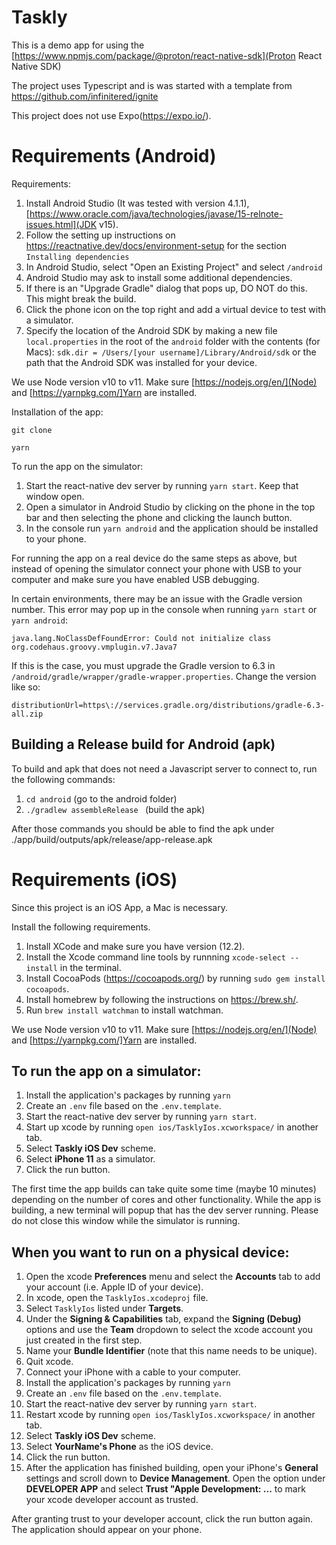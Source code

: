 # Taskly

This is a demo app for using the [https://www.npmjs.com/package/@proton/react-native-sdk](Proton React Native SDK)

The project uses Typescript and is was started with a template from https://github.com/infinitered/ignite

This project does not use Expo(https://expo.io/).

# Requirements (Android)

Requirements:

1. Install Android Studio (It was tested with version 4.1.1), [https://www.oracle.com/java/technologies/javase/15-relnote-issues.html](JDK v15).
2. Follow the setting up instructions on https://reactnative.dev/docs/environment-setup for the section `Installing dependencies`
3. In Android Studio, select "Open an Existing Project" and select `/android`
4. Android Studio may ask to install some additional dependencies.
5. If there is an "Upgrade Gradle" dialog that pops up, DO NOT do this. This might break the build.
6. Click the phone icon on the top right and add a virtual device to test with a simulator.
7. Specify the location of the Android SDK by making a new file `local.properties` in the root of the `android` folder with the contents (for Macs): `sdk.dir = /Users/[your username]/Library/Android/sdk` or the path that the Android SDK was installed for your device.

We use Node version v10 to v11. Make sure [https://nodejs.org/en/](Node) and [https://yarnpkg.com/]Yarn are installed.

Installation of the app:

`git clone`

`yarn`

To run the app on the simulator:

1. Start the react-native dev server by running `yarn start`. Keep that window open.
2. Open a simulator in Android Studio by clicking on the phone in the top bar and then selecting the phone and clicking the launch button.
3. In the console run `yarn android` and the application should be installed to your phone.

For running the app on a real device do the same steps as above, but instead of opening the simulator connect your phone with USB to your computer and make sure you have enabled USB debugging.

In certain environments, there may be an issue with the Gradle version number. This error may pop up in the console when running `yarn start` or `yarn android`: 
```
java.lang.NoClassDefFoundError: Could not initialize class org.codehaus.groovy.vmplugin.v7.Java7
```

If this is the case, you must upgrade the Gradle version to 6.3 in `/android/gradle/wrapper/gradle-wrapper.properties`. Change the version like so:
```
distributionUrl=https\://services.gradle.org/distributions/gradle-6.3-all.zip
```

## Building a Release build for Android (apk)

To build and apk that does not need a Javascript server to connect to, run the following commands:

1. `cd android` (go to the android folder)
2.  `./gradlew assembleRelease ` (build the apk)

After those commands you should be able to find the apk under ./app/build/outputs/apk/release/app-release.apk


# Requirements (iOS)

Since this project is an iOS App, a Mac is necessary.

Install the following requirements.

1. Install XCode and make sure you have version (12.2).
2. Install the Xcode command line tools by runnning `xcode-select --install` in the terminal.
3. Install CocoaPods (https://cocoapods.org/) by running `sudo gem install cocoapods`.
4. Install homebrew by following the instructions on https://brew.sh/.
5. Run `brew install watchman` to install watchman.

We use Node version v10 to v11. Make sure [https://nodejs.org/en/](Node) and [https://yarnpkg.com/]Yarn are installed.

## To run the app on a simulator:

1. Install the application's packages by running `yarn`
2. Create an `.env` file based on the `.env.template`.
3. Start the react-native dev server by running `yarn start`.
4. Start up xcode by running `open ios/TasklyIos.xcworkspace/` in another tab.
5. Select **Taskly iOS Dev** scheme.
6. Select **iPhone 11** as a simulator.
7. Click the run button.

The first time the app builds can take quite some time (maybe 10 minutes) depending on the number of cores and other functionality. While the app is building, a new terminal will popup that has the dev server running. Please do not close this window while the simulator is running.

## When you want to run on a physical device:

1. Open the xcode **Preferences** menu and select the **Accounts** tab to add your account (i.e. Apple ID of your device).
2. In xcode, open the `TasklyIos.xcodeproj` file.
3. Select `TasklyIos` listed under **Targets**.
4. Under the **Signing & Capabilities** tab, expand the **Signing (Debug)** options and use the **Team** dropdown to select the xcode account you just created in the first step.
5. Name your **Bundle Identifier** (note that this name needs to be unique).
6. Quit xcode.
7. Connect your iPhone with a cable to your computer.
8. Install the application's packages by running `yarn`
9. Create an `.env` file based on the `.env.template`.
10. Start the react-native dev server by running `yarn start`.
11. Restart xcode by running `open ios/TasklyIos.xcworkspace/` in another tab.
12. Select **Taskly iOS Dev** scheme.
13. Select **YourName's Phone** as the iOS device.
14. Click the run button.
15. After the application has finished building, open your iPhone's **General** settings and scroll down to **Device Management**. Open the option under **DEVELOPER APP** and select **Trust "Apple Development: ...** to mark your xcode developer account as trusted.

After granting trust to your developer account, click the run button again. The application should appear on your phone.
